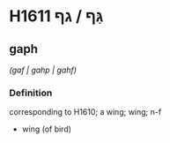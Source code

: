 # H1611 גַּף / גף

## gaph

_(gaf | ɡahp | ɡahf)_

### Definition

corresponding to H1610; a wing; wing; n-f

- wing (of bird)
